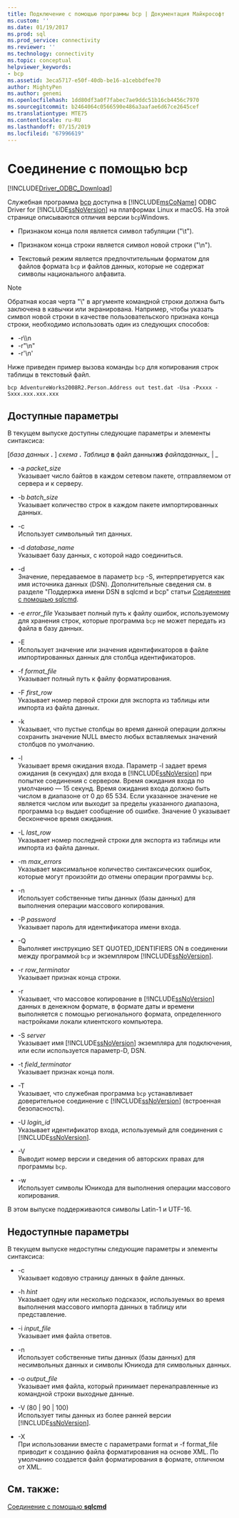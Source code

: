 ```yaml
---
title: Подключение с помощью программы bcp | Документация Майкрософт
ms.custom: ''
ms.date: 01/19/2017
ms.prod: sql
ms.prod_service: connectivity
ms.reviewer: ''
ms.technology: connectivity
ms.topic: conceptual
helpviewer_keywords:
- bcp
ms.assetid: 3eca5717-e50f-40db-be16-a1cebbdfee70
author: MightyPen
ms.author: genemi
ms.openlocfilehash: 1dd80df3a0f7fabec7ae9ddc51b16cb4456c7970
ms.sourcegitcommit: b2464064c0566590e486a3aafae6d67ce2645cef
ms.translationtype: MTE75
ms.contentlocale: ru-RU
ms.lasthandoff: 07/15/2019
ms.locfileid: "67996619"
---
```

# <a name="connecting-with-bcp"></a>Соединение с помощью bcp
[!INCLUDE[Driver_ODBC_Download](../../../includes/driver_odbc_download.md)]

Служебная программа [bcp](https://go.microsoft.com/fwlink/?LinkID=190626) доступна в [!INCLUDE[msCoName](../../../includes/msconame_md.md)] ODBC Driver for [!INCLUDE[ssNoVersion](../../../includes/ssnoversion-md.md)] на платформах Linux и macOS. На этой странице описываются отличия версии `bcp`Windows.
  
- Признаком конца поля является символ табуляции ("\t").  
  
- Признаком конца строки является символ новой строки ("\n").  
  
- Текстовый режим является предпочтительным форматом для файлов формата `bcp` и файлов данных, которые не содержат символы национального алфавита.  
  
> [!NOTE]  
> Обратная косая черта "\\" в аргументе командной строки должна быть заключена в кавычки или экранирована. Например, чтобы указать символ новой строки в качестве пользовательского признака конца строки, необходимо использовать один из следующих способов:  
>   
> -   -r\\\n  
> -   -r"\n"  
> -   -r'\n'  
  
Ниже приведен пример вызова команды `bcp` для копирования строк таблицы в текстовый файл.  
  
```  
bcp AdventureWorks2008R2.Person.Address out test.dat -Usa -Pxxxx -Sxxx.xxx.xxx.xxx  
```  
  
## <a name="available-options"></a>Доступные параметры
В текущем выпуске доступны следующие параметры и элементы синтаксиса:  

[_база данных_ **.** ] _схема_ **.** _Таблица_ **в** файл данных**из** _файладанных\__  |  _\__

- -a *packet_size*  
Указывает число байтов в каждом сетевом пакете, отправляемом от сервера и к серверу.  
  
- -b *batch_size*  
Указывает количество строк в каждом пакете импортированных данных.  
  
- -c  
Использует символьный тип данных.  
  
- -d *database_name*  
Указывает базу данных, с которой надо соединиться.  
  
- -d  
Значение, передаваемое в параметр `bcp` -S, интерпретируется как имя источника данных (DSN). Дополнительные сведения см. в разделе "Поддержка имени DSN в sqlcmd и bcp" статьи [Соединение с помощью sqlcmd](../../../connect/odbc/linux-mac/connecting-with-sqlcmd.md).  
  
- -e *error_file* Указывает полный путь к файлу ошибок, используемому для хранения строк, которые программа `bcp` не может передать из файла в базу данных.  
  
- -E  
Использует значение или значения идентификаторов в файле импортированных данных для столбца идентификаторов.  
  
- -f *format_file*  
Указывает полный путь к файлу форматирования.  
  
- -F *first_row*  
Указывает номер первой строки для экспорта из таблицы или импорта из файла данных.  
  
- -k  
Указывает, что пустые столбцы во время данной операции должны сохранить значение NULL вместо любых вставляемых значений столбцов по умолчанию.  
  
- -l  
Указывает время ожидания входа. Параметр -l задает время ожидания (в секундах) для входа в [!INCLUDE[ssNoVersion](../../../includes/ssnoversion-md.md)] при попытке соединения с сервером. Время ожидания входа по умолчанию — 15 секунд. Время ожидания входа должно быть числом в диапазоне от 0 до 65 534. Если указанное значение не является числом или выходит за пределы указанного диапазона, программа `bcp` выдает сообщение об ошибке. Значение 0 указывает бесконечное время ожидания.
  
- -L *last_row*  
Указывает номер последней строки для экспорта из таблицы или импорта из файла данных.  
  
- -m *max_errors*  
Указывает максимальное количество синтаксических ошибок, которые могут произойти до отмены операции программы `bcp`.  
  
- -n  
Использует собственные типы данных (базы данных) для выполнения операции массового копирования.  
  
- -P *password*  
Указывает пароль для идентификатора имени входа.  
  
- -Q  
Выполняет инструкцию SET QUOTED_IDENTIFIERS ON в соединении между программой `bcp` и экземпляром [!INCLUDE[ssNoVersion](../../../includes/ssnoversion-md.md)].  
  
- -r *row_terminator*  
Указывает признак конца строки.  
  
- -r  
Указывает, что массовое копирование в [!INCLUDE[ssNoVersion](../../../includes/ssnoversion-md.md)] данных в денежном формате, в формате даты и времени выполняется с помощью регионального формата, определенного настройками локали клиентского компьютера.  
  
- -S *server*  
Указывает имя [!INCLUDE[ssNoVersion](../../../includes/ssnoversion-md.md)] экземпляра для подключения, или если используется параметр-D, DSN.  
  
- -t *field_terminator*  
Указывает признак конца поля.  
  
- -T  
Указывает, что служебная программа `bcp` устанавливает доверительное соединение с [!INCLUDE[ssNoVersion](../../../includes/ssnoversion-md.md)] (встроенная безопасность).  
  
- -U *login_id*  
Указывает идентификатор входа, используемый для соединения с [!INCLUDE[ssNoVersion](../../../includes/ssnoversion-md.md)].  
  
- -V  
Выводит номер версии и сведения об авторских правах для программы `bcp`.  
  
- -w  
Использует символы Юникода для выполнения операции массового копирования.  
  
В этом выпуске поддерживаются символы Latin-1 и UTF-16.  
  
## <a name="unavailable-options"></a>Недоступные параметры
В текущем выпуске недоступны следующие параметры и элементы синтаксиса:  

- -c  
Указывает кодовую страницу данных в файле данных.  
  
- -h *hint*  
Указывает одну или несколько подсказок, используемых во время выполнения массового импорта данных в таблицу или представление.  
  
- -i *input_file*  
Указывает имя файла ответов.  
  
- -n  
Использует собственные типы данных (базы данных) для несимвольных данных и символы Юникода для символьных данных.  
  
- -o *output_file*  
Указывает имя файла, который принимает перенаправленные из командной строки выходные данные.  
  
- -V (80 | 90 | 100)  
Использует типы данных из более ранней версии [!INCLUDE[ssNoVersion](../../../includes/ssnoversion-md.md)].  
  
- -X  
При использовании вместе с параметрами format и -f format_file приводит к созданию файла форматирования на основе XML. По умолчанию создается файл форматирования в формате, отличном от XML.  
  
## <a name="see-also"></a>См. также:

[Соединение с помощью **sqlcmd**](../../../connect/odbc/linux-mac/connecting-with-sqlcmd.md)  
